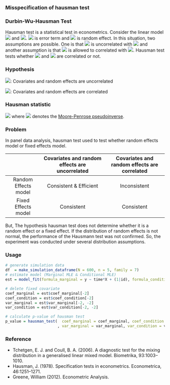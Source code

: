 ﻿### Misspecification of hausman test

### Durbin-Wu-Hausman Test
Hausman test is a statistical test in econometrics.
Consider the linear model ![](https://latex.codecogs.com/svg.latex?\mathbf{%20y_{it}=\alpha+\beta^{T}X_{it}+u_{it}%20}) and ![](https://latex.codecogs.com/svg.latex?\mathbf{%20u_{it}=\mu_{i}+v_{it}%20}). ![](https://latex.codecogs.com/svg.latex?\mathbf{v}) is error term and ![](http://latex.codecogs.com/svg.latex?\mathbf{\mu}) is random effect. In this situation, two assumptions are possible. One is that ![](https://latex.codecogs.com/svg.latex?\mathbf{\mu_{i}}) is uncorrelated with ![](https://latex.codecogs.com/svg.latex?\mathbf{X_{it}}) and another assumption is that ![](https://latex.codecogs.com/svg.latex?\mathbf{\mu_{i}}) is allowed to correlated with ![](https://latex.codecogs.com/svg.latex?\mathbf{X_{it}}). Hausman test tests whether ![](https://latex.codecogs.com/svg.latex?\mathbf{\mu_{i}}) and ![](https://latex.codecogs.com/svg.latex?\mathbf{X_{it}}) are correlated or not.

### Hypothesis
![](https://latex.codecogs.com/svg.latex?\mathbf{H_{0}}): Covariates and random effects are uncorrelated

![](https://latex.codecogs.com/svg.latex?\mathbf{H_{1}}): Covariates and random effects are correlated

### Hausman statistic
![](https://latex.codecogs.com/svg.latex?\mathbf{H%20=%20(b_{1}-b_{0})^{%27}%20(%20Var(b_{0})-Var(b_{1}))^{+}%20%20(b_{1}-b_{0})}) where ![](https://latex.codecogs.com/svg.latex?\mathbf{^{+}}) denotes the [Moore-Penrose pseudoinverse](https://en.wikipedia.org/wiki/Moore%E2%80%93Penrose_inverse).

### Problem
In panel data analysis, hausman test used to test whether random effects model or fixed effects model.

|                      | Covariates and random effects are uncorrelated | Covariates and random effects are correlated |
| :---:                |     :---:              |        :---: |
| Random Effects model | Consistent & Efficient | Inconsistent |
| Fixed Effects model  | Consistent             | Consistent   |

But, The hypothesis hausman test does not determine whether it is a random effect or a fixed effect. If the distribution of random effects is not normal, the performance of the Hausmann test was not confirmed. So, the experiment was conducted under several distribution assumptions.

### Usage
```R
# generate simulation data
df  = make_simulation_dataframe(N = 600, n = 5, family = 7)
# estimate model (Marginal MLE & Conditional MLE)
est = model_fit(formula_marginal = y ~ time*X + (1|id), formula_condition = y ~ time*X + strata(id), data = df)

# delete fixed covariate
coef_marginal = est$coef_marginal[-2]
coef_condition = est$coef_condition[-2]
var_marginal = est$var_marginal[-2, -2]
var_condition = est$var_condition[-2, -2]

# calculate p-value of hausman test
p_value = hausman_test(  coef_marginal = coef_marginal, coef_condition = coef_condition
                       , var_marginal = var_marginal, var_condition = var_condition)
```

### Reference
 * Tchetgen, E. J. and Coull, B. A. (2006). A diagnostic test for the mixing distribution in a generalised linear mixed model. Biometrika, 93:1003–1010.
 * Hausman, J. (1978). Specification tests in econometrics. Econometrica, 46:1251–1271.
 * Greene, William (2012). Econometric Analysis.
